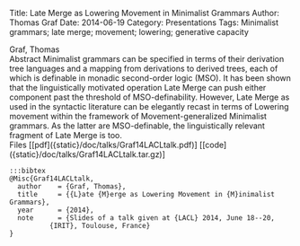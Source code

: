 Title: Late Merge as Lowering Movement in Minimalist Grammars
Author: Thomas Graf
Date: 2014-06-19
Category: Presentations
Tags: Minimalist grammars; late merge; movement; lowering; generative capacity

<div markdown class="authors">
Graf, Thomas
</div>

<div markdown class="abstract">
<span id="abstract-title">Abstract</span>
Minimalist grammars can be specified in terms of their derivation tree languages and a mapping from derivations to derived trees, each of which is definable in monadic second-order logic (MSO).
It has been shown that the linguistically motivated operation Late Merge can push either component past the threshold of MSO-definability.
However, Late Merge as used in the syntactic literature can be elegantly recast in terms of Lowering movement within the framework of Movement-generalized Minimalist grammars.
As the latter are MSO-definable, the linguistically relevant fragment of Late Merge is too.
</div>

<div markdown class="files">
<span id="files-title">Files</span>
[[pdf]({static}/doc/talks/Graf14LACLtalk.pdf)]
[[code]({static}/doc/talks/Graf14LACLtalk.tar.gz)]
</div>

~~~
:::bibtex
@Misc{Graf14LACLtalk,
  author	= {Graf, Thomas},
  title		= {{L}ate {M}erge as Lowering Movement in {M}inimalist Grammars},
  year		= {2014},
  note		= {Slides of a talk given at {LACL} 2014, June 18--20,
		  {IRIT}, Toulouse, France}
}
~~~
